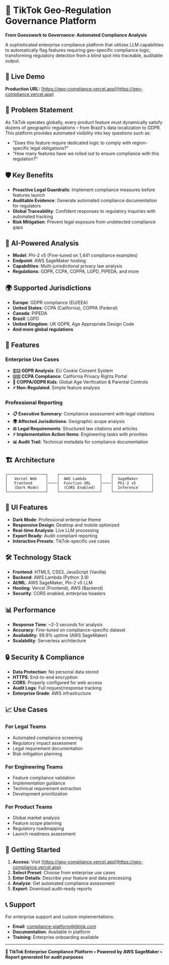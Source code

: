# 🏢 TikTok Geo-Regulation Governance Platform

**From Guesswork to Governance: Automated Compliance Analysis**

A sophisticated enterprise compliance platform that utilizes LLM capabilities to automatically flag features requiring geo-specific compliance logic, transforming regulatory detection from a blind spot into traceable, auditable output.

## 🚀 Live Demo

**Production URL:** [https://geo-compliance.vercel.app](https://geo-compliance.vercel.app)

## 🎯 Problem Statement

As TikTok operates globally, every product feature must dynamically satisfy dozens of geographic regulations – from Brazil's data localization to GDPR. This platform provides automated visibility into key questions such as:

- "Does this feature require dedicated logic to comply with region-specific legal obligations?"
- "How many features have we rolled out to ensure compliance with this regulation?"

## 🛡️ Key Benefits

- **Proactive Legal Guardrails**: Implement compliance measures before features launch
- **Auditable Evidence**: Generate automated compliance documentation for regulators
- **Global Traceability**: Confident responses to regulatory inquiries with automated tracking
- **Risk Mitigation**: Prevent legal exposure from undetected compliance gaps

## 🧠 AI-Powered Analysis

- **Model**: Phi-2 v5 (Fine-tuned on 1,441 compliance examples)
- **Endpoint**: AWS SageMaker hosting
- **Capabilities**: Multi-jurisdictional privacy law analysis
- **Regulations**: GDPR, CCPA, COPPA, LGPD, PIPEDA, and more

## 🌍 Supported Jurisdictions

- **Europe**: GDPR compliance (EU/EEA)
- **United States**: CCPA (California), COPPA (Federal)
- **Canada**: PIPEDA
- **Brazil**: LGPD
- **United Kingdom**: UK GDPR, Age Appropriate Design Code
- **And more global regulations**

## 🚀 Features

### Enterprise Use Cases
- **🇪🇺 GDPR Analysis**: EU Cookie Consent System
- **🇺🇸 CCPA Compliance**: California Privacy Rights Portal  
- **👶 COPPA/GDPR Kids**: Global Age Verification & Parental Controls
- **⚡ Non-Regulated**: Simple feature analysis

### Professional Reporting
- **📋 Executive Summary**: Compliance assessment with legal citations
- **🌍 Affected Jurisdictions**: Geographic scope analysis
- **⚖️ Legal Requirements**: Structured law citations and articles
- **⚡ Implementation Action Items**: Engineering tasks with priorities
- **📊 Audit Trail**: Technical metadata for compliance documentation

## 🏗️ Architecture

```
┌─────────────────┐    ┌──────────────────┐    ┌─────────────────┐
│   Vercel Web    │    │  AWS Lambda      │    │  SageMaker      │
│   Frontend      │────│  Function URL    │────│  Phi-2 v5       │
│   (Dark Mode)   │    │  (CORS Enabled)  │    │  Inference      │
└─────────────────┘    └──────────────────┘    └─────────────────┘
```

## 🎨 UI Features

- **Dark Mode**: Professional enterprise theme
- **Responsive Design**: Desktop and mobile optimized
- **Real-time Analysis**: Live LLM processing
- **Export Ready**: Audit-compliant reporting
- **Interactive Presets**: TikTok-specific use cases

## 🛠️ Technology Stack

- **Frontend**: HTML5, CSS3, JavaScript (Vanilla)
- **Backend**: AWS Lambda (Python 3.9)
- **AI/ML**: AWS SageMaker, Phi-2 v5 LLM
- **Hosting**: Vercel (Frontend), AWS (Backend)
- **Security**: CORS enabled, enterprise headers

## 📊 Performance

- **Response Time**: ~2-3 seconds for analysis
- **Accuracy**: Fine-tuned on compliance-specific dataset
- **Availability**: 99.9% uptime (AWS SageMaker)
- **Scalability**: Serverless architecture

## 🔒 Security & Compliance

- **Data Protection**: No personal data stored
- **HTTPS**: End-to-end encryption
- **CORS**: Properly configured for web access
- **Audit Logs**: Full request/response tracking
- **Enterprise Grade**: AWS infrastructure

## 📈 Use Cases

### For Legal Teams
- Automated compliance screening
- Regulatory impact assessment
- Legal requirement documentation
- Risk mitigation planning

### For Engineering Teams
- Feature compliance validation
- Implementation guidance
- Technical requirement extraction
- Development prioritization

### For Product Teams
- Global market analysis
- Feature scope planning
- Regulatory roadmapping
- Launch readiness assessment

## 🚀 Getting Started

1. **Access**: Visit [https://geo-compliance.vercel.app](https://geo-compliance.vercel.app)
2. **Select Preset**: Choose from enterprise use cases
3. **Enter Details**: Describe your feature and data processing
4. **Analyze**: Get automated compliance assessment
5. **Export**: Download audit-ready reports

## 📞 Support

For enterprise support and custom implementations:
- **Email**: compliance-platform@tiktok.com
- **Documentation**: Available in platform
- **Training**: Enterprise onboarding available

---

**🏢 TikTok Enterprise Compliance Platform • Powered by AWS SageMaker • Report generated for audit purposes**
